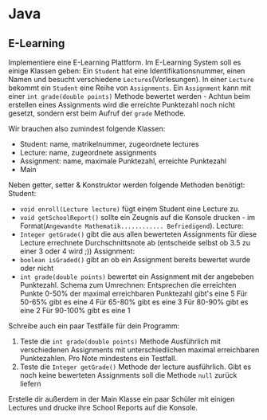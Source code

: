 # Java 

## E-Learning 

Implementiere eine E-Learning Plattform. Im E-Learning System soll es einige Klassen geben: 
Ein `Student` hat eine Identifikationsnummer, einen Namen und besucht verschiedene `Lectures`(Vorlesungen). 
In einer `Lecture` bekommt ein `Student` eine Reihe von `Assignments`. 
Ein `Assignment` kann mit einer `int grade(double points)` Methode bewertet werden - Achtun beim erstellen eines Assignments
wird die erreichte Punktezahl noch nicht gesetzt, sondern erst beim Aufruf der `grade` Methode.

Wir brauchen also zumindest folgende Klassen: 
* Student: name, matrikelnummer, zugeordnete lectures
* Lecture: name, zugeordnete assignments
* Assignment: name, maximale Punktezahl, erreichte Punktezahl
* Main

Neben getter, setter & Konstruktor werden folgende Methoden benötigt:
Student: 
* `void enroll(Lecture lecture)` fügt einem Student eine Lecture zu.
* `void getSchoolReport()` sollte ein Zeugnis auf die Konsole drucken - im Format(`Angewandte Mathematik............ Befriedigend`). 
Lecture:
* `Integer getGrade()` gibt die aus allen bewerteten Assignments für diese Lecture errechnete Durchschnittsnote ab (entscheide selbst ob 3.5 zu einer 3 oder 4 wird ;))
Assignment: 
* `boolean isGraded()` gibt an ob ein Assignment bereits bewertet wurde oder nicht
* `int grade(double points)` bewertet ein Assignment mit der angebeben Punktezahl. 
Schema zum Umrechnen: 
Entsprechen die erreichten Punkte 0-50% der maximal erreichbaren Punktezahl gibt's eine 5
Für 50-65% gibt es eine 4
Für 65-80% gibt es eine 3
Für 80-90% gibt es eine 2
Für 90-100% gibt es eine 1

Schreibe auch ein paar Testfälle für dein Programm: 
1. Teste die `int grade(double points)` Methode Ausführlich mit verschiedenen Assignments mit unterschiedlichen maximal erreichbaren Punktezahlen. Pro Note mindestens ein Testfall. 
2. Teste die `Integer getGrade()` Methode der lecture ausführlich. Gibt es noch keine bewerteten Assignments soll die Methode `null` zurück liefern

Erstelle dir außerdem in der Main Klasse ein paar Schüler mit einigen Lectures und drucke ihre School Reports auf die Konsole.